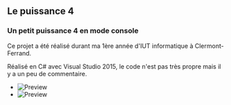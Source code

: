 ## Le puissance 4

### Un petit puissance 4 en mode console

Ce projet a été réalisé durant ma 1ère année d'IUT informatique à Clermont-Ferrand.

Réalisé en C# avec Visual Studio 2015, le code n'est pas très propre mais il y a un peu de commentaire.

- ![Preview](https://twitter.com/huextrat)
- ![Preview](https://www.linkedin.com/in/hugoextrat)
